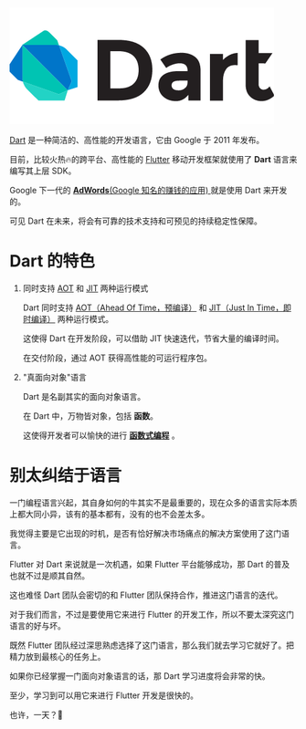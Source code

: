 
![](https://raw.githubusercontent.com/chenBingX/img/master/Dart/dart-logo2.png)  

[Dart](https://www.dartlang.org/) 是一种简洁的、高性能的开发语言，它由 Google 于 2011 年发布。

目前，比较火热🔥的跨平台、高性能的 [Flutter](https://github.com/flutter/flutter) 移动开发框架就使用了 **Dart** 语言来编写其上层 SDK。

Google 下一代的 [**AdWords**(Google 知名的赚钱的应用) ](https://ads.google.com/start/?sourceid=awo&subid=us-en-ha-g-aw-a-awc_1!o2~Cj0KCQjwg73kBRDVARIsAF-kEH_hNZTY4vdYriYdkFe9LfxyuZKyImGvfnPo8U-yyaudPYODCXUycdgaAqMWEALw_wcB~%7badgroup%7d~kwd-12340363~1520377331~315253054313&gclid=Cj0KCQjwg73kBRDVARIsAF-kEH_hNZTY4vdYriYdkFe9LfxyuZKyImGvfnPo8U-yyaudPYODCXUycdgaAqMWEALw_wcB#?modal_active=none)就是使用 Dart 来开发的。

可见 Dart 在未来，将会有可靠的技术支持和可预见的持续稳定性保障。


# Dart 的特色

1. 同时支持 [AOT](https://en.wikipedia.org/wiki/Ahead-of-time_compilation) 和 [JIT](https://en.wikipedia.org/wiki/Just-in-time_compilation) 两种运行模式

    Dart 同时支持 [ AOT（Ahead Of Time，预编译）](https://en.wikipedia.org/wiki/Ahead-of-time_compilation) 和 [JIT（Just In Time，即时编译）](https://en.wikipedia.org/wiki/Just-in-time_compilation) 两种运行模式。

    这使得 Dart 在开发阶段，可以借助 JIT 快速迭代，节省大量的编译时间。

    在交付阶段，通过 AOT 获得高性能的可运行程序包。

2. "真面向对象"语言

    Dart 是名副其实的面向对象语言。

    在 Dart 中，万物皆对象，包括 **函数**。

    这使得开发者可以愉快的进行 [**函数式编程**](https://en.wikipedia.org/wiki/Functional_programming) 。

# 别太纠结于语言

一门编程语言兴起，其自身如何的牛其实不是最重要的，现在众多的语言实际本质上都大同小异，该有的基本都有，没有的也不会差太多。

我觉得主要是它出现的时机，是否有恰好解决市场痛点的解决方案使用了这门语言。

Flutter 对 Dart 来说就是一次机遇，如果 Flutter 平台能够成功，那 Dart 的普及也就不过是顺其自然。

这也难怪 Dart 团队会密切的和 Flutter 团队保持合作，推进这门语言的迭代。

对于我们而言，不过是要使用它来进行 Flutter 的开发工作，所以不要太深究这门语言的好与坏。

既然 Flutter 团队经过深思熟虑选择了这门语言，那么我们就去学习它就好了。把精力放到最核心的任务上。

如果你已经掌握一门面向对象语言的话，那 Dart 学习进度将会非常的快。

至少，学习到可以用它来进行 Flutter 开发是很快的。

也许，一天？🤔️
